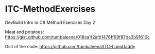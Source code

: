 # ITC-MethodExercises
DevBuild Intro to C# Method Exercises Day 2

Meat and potatoes: https://gist.github.com/tumbaleena/018ea1f2afd1476ff98f87ba3b91610c

Gist of the code: https://github.com/tumbaleena/ITC-LoopDaddy
